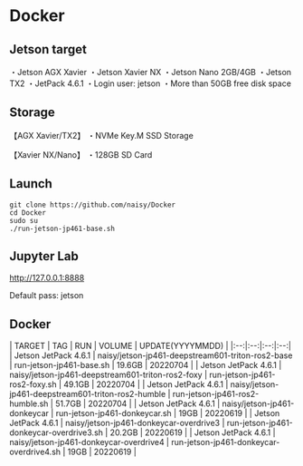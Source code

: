 # Docker

## Jetson target
・Jetson AGX Xavier
・Jetson Xavier NX
・Jetson Nano 2GB/4GB
・Jetson TX2
・JetPack 4.6.1
・Login user: jetson
・More than 50GB free disk space


## Storage
【AGX Xavier/TX2】
・NVMe Key.M SSD Storage

【Xavier NX/Nano】
・128GB SD Card


## Launch

```
git clone https://github.com/naisy/Docker
cd Docker
sudo su
./run-jetson-jp461-base.sh
```

## Jupyter Lab

http://127.0.0.1:8888

Default pass: jetson


## Docker

| TARGET | TAG | RUN | VOLUME | UPDATE(YYYYMMDD) |
|:--:|:--:|:--:|:--:|
| Jetson JetPack 4.6.1 | naisy/jetson-jp461-deepstream601-triton-ros2-base | run-jetson-jp461-base.sh | 19.6GB | 20220704 |
| Jetson JetPack 4.6.1 | naisy/jetson-jp461-deepstream601-triton-ros2-foxy | run-jetson-jp461-ros2-foxy.sh | 49.1GB | 20220704 |
| Jetson JetPack 4.6.1 | naisy/jetson-jp461-deepstream601-triton-ros2-humble | run-jetson-jp461-ros2-humble.sh | 51.7GB | 20220704 |
| Jetson JetPack 4.6.1 | naisy/jetson-jp461-donkeycar | run-jetson-jp461-donkeycar.sh | 19GB | 20220619 |
| Jetson JetPack 4.6.1 | naisy/jetson-jp461-donkeycar-overdrive3 | run-jetson-jp461-donkeycar-overdrive3.sh | 20.2GB | 20220619 |
| Jetson JetPack 4.6.1 | naisy/jetson-jp461-donkeycar-overdrive4 | run-jetson-jp461-donkeycar-overdrive4.sh | 19GB | 20220619 |

